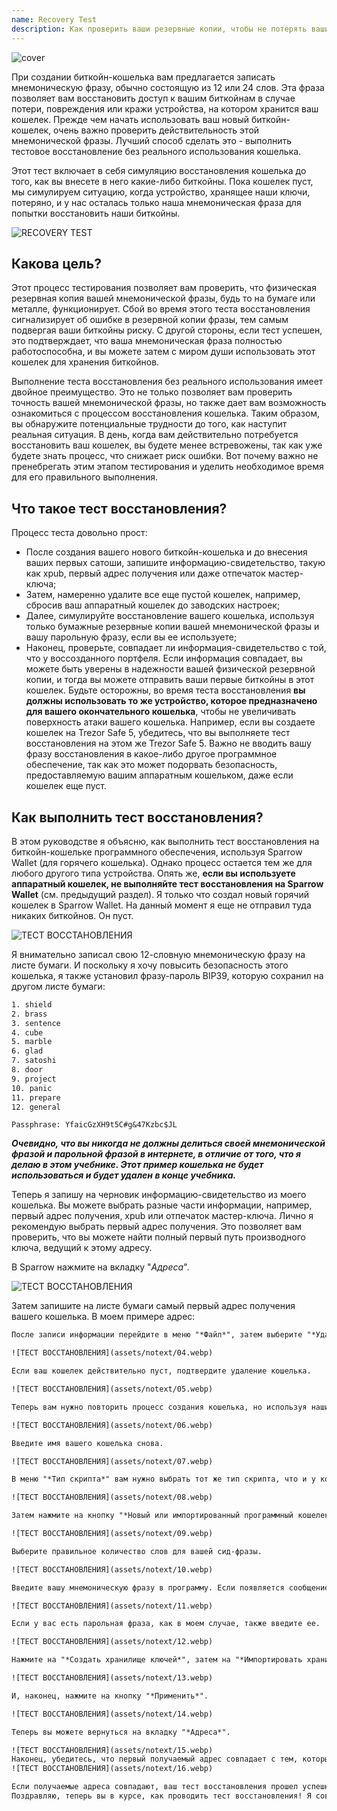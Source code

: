 ```yaml
---
name: Recovery Test
description: Как проверить ваши резервные копии, чтобы не потерять ваши биткойны?
---
```

![cover](assets/cover.webp)

При создании биткойн-кошелька вам предлагается записать мнемоническую фразу, обычно состоящую из 12 или 24 слов. Эта фраза позволяет вам восстановить доступ к вашим биткойнам в случае потери, повреждения или кражи устройства, на котором хранится ваш кошелек. Прежде чем начать использовать ваш новый биткойн-кошелек, очень важно проверить действительность этой мнемонической фразы. Лучший способ сделать это - выполнить тестовое восстановление без реального использования кошелька.

Этот тест включает в себя симуляцию восстановления кошелька до того, как вы внесете в него какие-либо биткойны. Пока кошелек пуст, мы симулируем ситуацию, когда устройство, хранящее наши ключи, потеряно, и у нас осталась только наша мнемоническая фраза для попытки восстановить наши биткойны.

![RECOVERY TEST](assets/notext/01.webp)

## Какова цель?

Этот процесс тестирования позволяет вам проверить, что физическая резервная копия вашей мнемонической фразы, будь то на бумаге или металле, функционирует. Сбой во время этого теста восстановления сигнализирует об ошибке в резервной копии фразы, тем самым подвергая ваши биткойны риску. С другой стороны, если тест успешен, это подтверждает, что ваша мнемоническая фраза полностью работоспособна, и вы можете затем с миром души использовать этот кошелек для хранения биткойнов.

Выполнение теста восстановления без реального использования имеет двойное преимущество. Это не только позволяет вам проверить точность вашей мнемонической фразы, но также дает вам возможность ознакомиться с процессом восстановления кошелька. Таким образом, вы обнаружите потенциальные трудности до того, как наступит реальная ситуация. В день, когда вам действительно потребуется восстановить ваш кошелек, вы будете менее встревожены, так как уже будете знать процесс, что снижает риск ошибки. Вот почему важно не пренебрегать этим этапом тестирования и уделить необходимое время для его правильного выполнения.

## Что такое тест восстановления?

Процесс теста довольно прост:
- После создания вашего нового биткойн-кошелька и до внесения ваших первых сатоши, запишите информацию-свидетельство, такую как xpub, первый адрес получения или даже отпечаток мастер-ключа;
- Затем, намеренно удалите все еще пустой кошелек, например, сбросив ваш аппаратный кошелек до заводских настроек;
- Далее, симулируйте восстановление вашего кошелька, используя только бумажные резервные копии вашей мнемонической фразы и вашу парольную фразу, если вы ее используете;
- Наконец, проверьте, совпадает ли информация-свидетельство с той, что у воссозданного портфеля. Если информация совпадает, вы можете быть уверены в надежности вашей физической резервной копии, и тогда вы можете отправить ваши первые биткойны в этот кошелек.
Будьте осторожны, во время теста восстановления **вы должны использовать то же устройство, которое предназначено для вашего окончательного кошелька**, чтобы не увеличивать поверхность атаки вашего кошелька. Например, если вы создаете кошелек на Trezor Safe 5, убедитесь, что вы выполняете тест восстановления на этом же Trezor Safe 5. Важно не вводить вашу фразу восстановления в какое-либо другое программное обеспечение, так как это может подорвать безопасность, предоставляемую вашим аппаратным кошельком, даже если кошелек еще пуст.

## Как выполнить тест восстановления?

В этом руководстве я объясню, как выполнить тест восстановления на биткойн-кошельке программного обеспечения, используя Sparrow Wallet (для горячего кошелька). Однако процесс остается тем же для любого другого типа устройства. Опять же, **если вы используете аппаратный кошелек, не выполняйте тест восстановления на Sparrow Wallet** (см. предыдущий раздел).
Я только что создал новый горячий кошелек в Sparrow Wallet. На данный момент я еще не отправил туда никаких биткойнов. Он пуст.

![ТЕСТ ВОССТАНОВЛЕНИЯ](assets/notext/02.webp)

Я внимательно записал свою 12-словную мнемоническую фразу на листе бумаги. И поскольку я хочу повысить безопасность этого кошелька, я также установил фразу-пароль BIP39, которую сохранил на другом листе бумаги:

```txt
1. shield
2. brass
3. sentence
4. cube
5. marble
6. glad
7. satoshi
8. door
9. project
10. panic
11. prepare
12. general
```

```text
Passphrase: YfaicGzXH9t5C#g&47Kzbc$JL
```

***Очевидно, что вы никогда не должны делиться своей мнемонической фразой и парольной фразой в интернете, в отличие от того, что я делаю в этом учебнике. Этот пример кошелька не будет использоваться и будет удален в конце учебника.***

Теперь я запишу на черновик информацию-свидетельство из моего кошелька. Вы можете выбрать разные части информации, например, первый адрес получения, xpub или отпечаток мастер-ключа. Лично я рекомендую выбрать первый адрес получения. Это позволяет вам проверить, что вы можете найти полный первый путь производного ключа, ведущий к этому адресу.

В Sparrow нажмите на вкладку "*Адреса*".

![ТЕСТ ВОССТАНОВЛЕНИЯ](assets/notext/03.webp)

Затем запишите на листе бумаги самый первый адрес получения вашего кошелька. В моем примере адрес:

```txt
После записи информации перейдите в меню "*Файл*", затем выберите "*Удалить кошелек*". Я напоминаю вам еще раз, что ваш биткойн-кошелек должен быть пуст перед выполнением этой операции.

![ТЕСТ ВОССТАНОВЛЕНИЯ](assets/notext/04.webp)

Если ваш кошелек действительно пуст, подтвердите удаление кошелька.

![ТЕСТ ВОССТАНОВЛЕНИЯ](assets/notext/05.webp)

Теперь вам нужно повторить процесс создания кошелька, но используя наши бумажные резервные копии. Нажмите на меню "*Файл*" и затем на "*Новый кошелек*".

![ТЕСТ ВОССТАНОВЛЕНИЯ](assets/notext/06.webp)

Введите имя вашего кошелька снова.

![ТЕСТ ВОССТАНОВЛЕНИЯ](assets/notext/07.webp)

В меню "*Тип скрипта*" вам нужно выбрать тот же тип скрипта, что и у кошелька, который вы ранее удалили.

![ТЕСТ ВОССТАНОВЛЕНИЯ](assets/notext/08.webp)

Затем нажмите на кнопку "*Новый или импортированный программный кошелек*".

![ТЕСТ ВОССТАНОВЛЕНИЯ](assets/notext/09.webp)

Выберите правильное количество слов для вашей сид-фразы.

![ТЕСТ ВОССТАНОВЛЕНИЯ](assets/notext/10.webp)

Введите вашу мнемоническую фразу в программу. Если появляется сообщение "*Неверная контрольная сумма*", это указывает на то, что резервная копия вашей мнемонической фразы неверна. Вам тогда придется начать создание вашего кошелька с нуля, так как ваш тест восстановления провалился.

![ТЕСТ ВОССТАНОВЛЕНИЯ](assets/notext/11.webp)

Если у вас есть парольная фраза, как в моем случае, также введите ее.

![ТЕСТ ВОССТАНОВЛЕНИЯ](assets/notext/12.webp)

Нажмите на "*Создать хранилище ключей*", затем на "*Импортировать хранилище ключей*".

![ТЕСТ ВОССТАНОВЛЕНИЯ](assets/notext/13.webp)

И, наконец, нажмите на кнопку "*Применить*".

![ТЕСТ ВОССТАНОВЛЕНИЯ](assets/notext/14.webp)

Теперь вы можете вернуться на вкладку "*Адреса*".

![ТЕСТ ВОССТАНОВЛЕНИЯ](assets/notext/15.webp)
Наконец, убедитесь, что первый получаемый адрес совпадает с тем, который вы записали как свидетеля в вашем черновике.
![ТЕСТ ВОССТАНОВЛЕНИЯ](assets/notext/16.webp)

Если получаемые адреса совпадают, ваш тест восстановления прошел успешно, и вы можете использовать ваш новый Bitcoin кошелек. Если они не совпадают, это может указывать либо на ошибку в выборе типа скрипта, из-за чего путь производных становится некорректным, либо на проблему с резервным копированием вашей мнемонической фразы или вашей парольной фразы. В обоих случаях я настоятельно рекомендую начать сначала и создать новый Bitcoin кошелек с нуля, чтобы избежать любых рисков. На этот раз будьте внимательны, записывая мнемоническую фразу без ошибок.
Поздравляю, теперь вы в курсе, как проводить тест восстановления! Я советую вам обобщить этот процесс для создания всех ваших Bitcoin кошельков. Если вы нашли этот учебник полезным, я был бы признателен, если бы вы могли оставить лайк ниже. Не стесняйтесь делиться этой статьей в ваших социальных сетях. Большое спасибо!